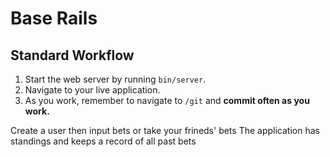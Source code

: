 # Base Rails

## Standard Workflow

 1. Start the web server by running `bin/server`.
 1. Navigate to your live application.
 1. As you work, remember to navigate to `/git` and **commit often as you work.**


Create a user then input bets or take your frineds' bets
The application has standings and keeps a record of all past bets
